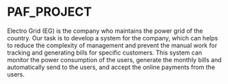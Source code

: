 # PAF_PROJECT

Electro Grid (EG) is the company who maintains the power grid of the country. Our task is to develop a system for the company, which can helps to reduce the complexity of management and prevent the manual work for tracking and generating bills for specific customers. This system can monitor the power consumption of the users, generate the monthly bills and automatically send to the users, and accept the online payments from the users.
